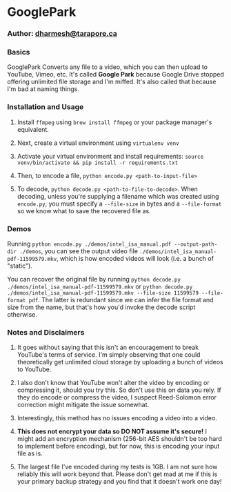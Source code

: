 # GooglePark
### Author: <dharmesh@tarapore.ca>


### Basics

GooglePark Converts any file to a video, which you can then upload to YouTube, Vimeo, etc.
It's called **Google Park** because Google Drive stopped offering unlimited file storage and I'm miffed. It's also called that because I'm bad at naming things.

### Installation and Usage

1. Install `ffmpeg` using `brew install ffmpeg` or your package manager's equivalent.

2. Next, create a virtual environment using `virtualenv venv`

3. Activate your virtual environment and install requirements: `source venv/bin/activate && pip install -r requirements.txt`

4. Then, to encode a file, `python encode.py <path-to-input-file>`

5. To decode, `python decode.py <path-to-file-to-decode>`. When decoding, unless you're supplying a filename which was created using `encode.py`, you must specify a `--file-size` in bytes and a `--file-format` so we know what to save the recovered file as.

### Demos
Running `python encode.py ./demos/intel_isa_manual.pdf --output-path-dir ./demos`, you can see the output video file `./demos/intel_isa_manual-pdf-11599579.mkv`, which is how encoded videos will look (i.e. a bunch of "static").

You can recover the original file by running `python decode.py ./demos/intel_isa_manual-pdf-11599579.mkv` or `python decode.py ./demos/intel_isa_manual-pdf-11599579.mkv --file-size 11599579 --file-format pdf`. The latter is redundant since we can infer the file format and size from the name, but that's how you'd invoke the decode script otherwise.

### Notes and Disclaimers

1. It goes without saying that this isn't an encouragement to break YouTube's terms of service. I'm simply observing that one could theoretically get unlimited cloud storage by uploading a bunch of videos to YouTube.

2. I also don't know that YouTube won't alter the video by encoding or compressing it, should you try this. So don't use this on data you rely. If they do encode or compress the video, I suspect Reed-Solomon error correction might mitigate the issue somewhat.

3. Interestingly, this method has no issues encoding a video into a video.

4. **This does not encrypt your data so DO NOT assume it's secure!** I might add an encryption mechanism (256-bit AES shouldn't be too hard to implement before encoding), but for now, this is encoding your input file as is.

5. The largest file I've encoded during my tests is 1GB. I am not sure how reliably this will work beyond that. Please don't get mad at me if this is your primary backup strategy and you find that it doesn't work one day!


